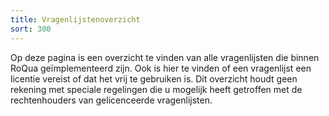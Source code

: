```yaml
---
title: Vragenlijstenoverzicht
sort: 300
---
```


Op deze pagina is een overzicht te vinden van alle vragenlijsten die binnen RoQua geïmplementeerd zijn. Ook is hier te vinden of een vragenlijst een licentie vereist of dat het vrij te gebruiken is. Dit overzicht houdt geen rekening met speciale regelingen die u mogelijk heeft getroffen met de rechtenhouders van gelicenceerde vragenlijsten.

<!-- No screenshot, would be really empty unless we do some trick that allows us to seed all questionnaires during the spec run. -->
